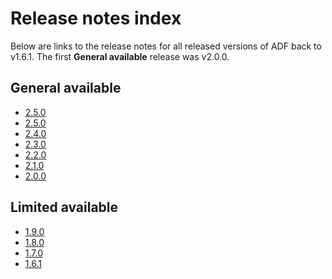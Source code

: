 # Release notes index

Below are links to the release notes for all released versions of ADF back to v1.6.1.
The first **General available** release was v2.0.0.

## General available

- [2.5.0](RelNote260.md)
- [2.5.0](RelNote250.md)
- [2.4.0](RelNote240.md)
- [2.3.0](RelNote230.md)
- [2.2.0](RelNote220.md)
- [2.1.0](RelNote210.md)
- [2.0.0](RelNote200.md)

## Limited available

- [1.9.0](RelNote190.md)
- [1.8.0](RelNote180.md)
- [1.7.0](RelNote170.md)
- [1.6.1](RelNote161.md)
